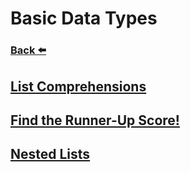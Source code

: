 
# Basic Data Types
### [Back ⬅️](../README.md)

## [List Comprehensions](List%20Comprehensions.md)
## [Find the Runner-Up Score!](Find%20the%20Runner-Up%20Score!.md)
## [Nested Lists](Nested%20Lists.md)
